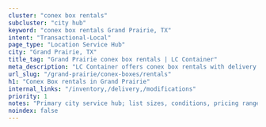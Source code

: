 ```yaml
---
cluster: "conex box rentals"
subcluster: "city hub"
keyword: "conex box rentals Grand Prairie, TX"
intent: "Transactional-Local"
page_type: "Location Service Hub"
city: "Grand Prairie, TX"
title_tag: "Grand Prairie conex box rentals | LC Container"
meta_description: "LC Container offers conex box rentals with delivery in Grand Prairie, TX. Local. Fast quotes. Since 2003."
url_slug: "/grand-prairie/conex-boxes/rentals"
h1: "Conex Box rentals in Grand Prairie"
internal_links: "/inventory,/delivery,/modifications"
priority: 1
notes: "Primary city service hub; list sizes, conditions, pricing ranges, photos, testimonials."
noindex: false
---
```


<!-- TODO: Add unique city/inventory copy, images, and internal links here. -->
